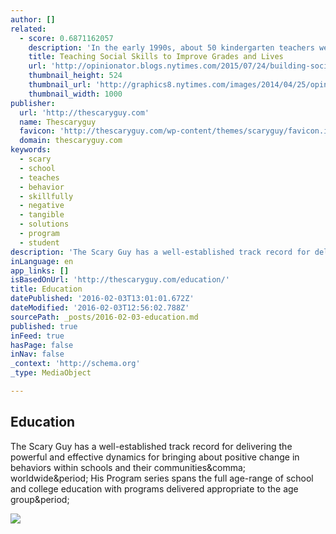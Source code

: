 ```yaml
---
author: []
related:
  - score: 0.6871162057
    description: 'In the early 1990s, about 50 kindergarten teachers were asked to rate the social and communication skills of 753 children in their classrooms. It was part of the Fast Track Project, an intervention and study administered in Durham, N.C., Nashville, Seattle and central Pennsylvania.'
    title: Teaching Social Skills to Improve Grades and Lives
    url: 'http://opinionator.blogs.nytimes.com/2015/07/24/building-social-skills-to-do-well-in-math/'
    thumbnail_height: 524
    thumbnail_url: 'http://graphics8.nytimes.com/images/2014/04/25/opinion/opinionator-pog-fixes/opinionator-pog-fixes-facebookJumbo.png'
    thumbnail_width: 1000
publisher:
  url: 'http://thescaryguy.com'
  name: Thescaryguy
  favicon: 'http://thescaryguy.com/wp-content/themes/scaryguy/favicon.ico'
  domain: thescaryguy.com
keywords:
  - scary
  - school
  - teaches
  - behavior
  - skillfully
  - negative
  - tangible
  - solutions
  - program
  - student
description: 'The Scary Guy has a well-established track record for delivering the powerful and effective dynamics for bringing about positive change in behaviors within schools and their communities, worldwide. His Program series spans the full age-range of school and college education with programs delivered appropriate to the age group.'
inLanguage: en
app_links: []
isBasedOnUrl: 'http://thescaryguy.com/education/'
title: Education
datePublished: '2016-02-03T13:01:01.672Z'
dateModified: '2016-02-03T12:56:02.788Z'
sourcePath: _posts/2016-02-03-education.md
published: true
inFeed: true
hasPage: false
inNav: false
_context: 'http://schema.org'
_type: MediaObject

---
```

<article style=""><h1>Education</h1><p>The Scary Guy has a well-established track record for delivering the powerful and effective dynamics for bringing about positive change in behaviors within schools and their communities&amp;comma; worldwide&amp;period; His Program series spans the full age-range of school and college education with programs delivered appropriate to the age group&amp;period;</p><img src="http://i3.ytimg.com/vi/9sw7qe7KS6E/hqdefault.jpg" /></article>